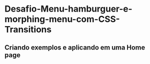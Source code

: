 # Desafio-Menu-hamburguer-e-morphing-menu-com-CSS-Transitions

## Criando exemplos e aplicando em uma Home page
